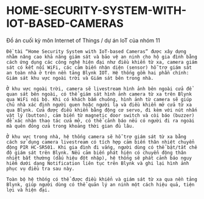 # HOME-SECURITY-SYSTEM-WITH-IOT-BASED-CAMERAS
Đồ án cuối kỳ môn Internet of Things / dự án IoT của nhóm 11

	Đề tài “Home Security System with IoT-based Cameras” được xây dựng nhằm nâng cao khả năng giám sát và bảo vệ an ninh cho hộ gia đình bằng cách ứng dụng các công nghệ hiện đại như điều khiển từ xa, camera giám sát có kết nối WiFi, các cảm biến nhận diện (sensor) hỗ trợ giám sát an toàn nhà ở trên nền tảng Blynk IOT. Hệ thống gồm hai phần chính: Giám sát khu vực ngoài trời và Giám sát bên trong nhà.

	Ở khu vực ngoài trời, camera sẽ livestream hình ảnh bên ngoài cửa để quan sát bên ngoài, có thể giám sát hình ảnh camera từ xa trên Blynk qua WiFi nội bộ. Khi có khách bấm chuông, hình ảnh từ camera sẽ giúp chủ nhà xác định người quen hoặc người lạ và điều khiển mở cửa từ xa qua Blynk. Cửa được điều khiển bằng động cơ servo, đi kèm với nút nhấn vật lý (button), cảm biến từ magnetic door switch và còi báo (buzzer) để xác nhận thao tác cửa mở, có thể cảnh báo nếu có người đi ra ngoài mà quên đóng cửa trong khoảng thời gian đủ lâu.

	Ở khu vực trong nhà, hệ thống camera sẽ hỗ trợ giám sát từ xa bằng cách sử dụng camera livestream có tích hợp cảm biến thân nhiệt chuyển động PIR HC-SR501. Khi gia đình đi vắng, người dùng có thể bật/tắt chế độ giám sát trên Blynk. Nếu cảm biến phát hiện có chuyển động thân nhiệt bất thường (dấu hiệu đột nhập), hệ thống sẽ phát cảnh báo nguy hiểm dưới dạng Notification liên tục trên Blynk và ghi lại hình ảnh phục vụ điều tra sau này.

	Toàn bộ hệ thống có thể được điều khiển và giám sát từ xa qua nền tảng Blynk, giúp người dùng có thể quản lý an ninh một cách hiệu quả, tiện lợi và hiện đại.
